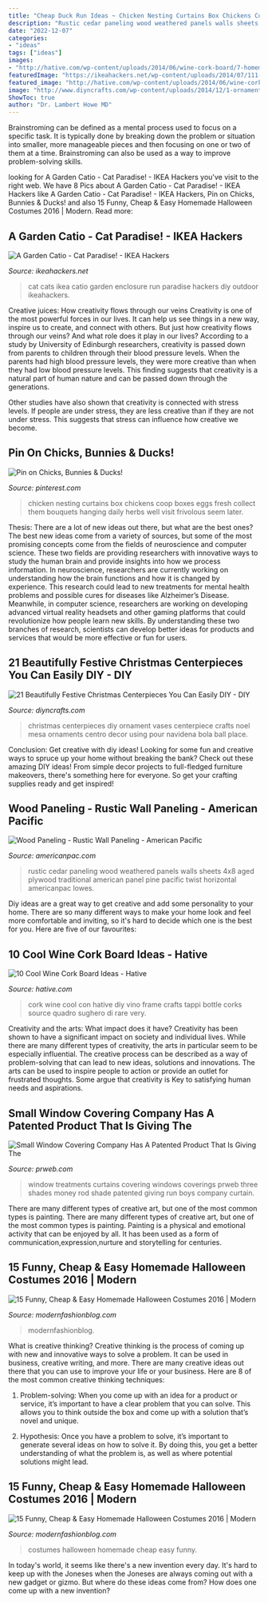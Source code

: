 ```yaml
---
title: "Cheap Duck Run Ideas ~ Chicken Nesting Curtains Box Chickens Coop Boxes Eggs Fresh Collect Them Bouquets Hanging Daily Herbs Well Visit Frivolous Seem Later"
description: "Rustic cedar paneling wood weathered panels walls sheets 4x8 aged plywood traditional american panel pine pacific twist horizontal americanpac lowes"
date: "2022-12-07"
categories:
- "ideas"
tags: ["ideas"]
images:
- "http://hative.com/wp-content/uploads/2014/06/wine-cork-board/7-homemade-wine-cork-board-ideas.jpg"
featuredImage: "https://ikeahackers.net/wp-content/uploads/2014/07/111-550x733.jpg"
featured_image: "http://hative.com/wp-content/uploads/2014/06/wine-cork-board/7-homemade-wine-cork-board-ideas.jpg"
image: "http://www.diyncrafts.com/wp-content/uploads/2014/12/1-ornament-filled-centerpiece.jpg"
ShowToc: true
author: "Dr. Lambert Howe MD"
---
```



Brainstroming can be defined as a mental process used to focus on a specific task. It is typically done by breaking down the problem or situation into smaller, more manageable pieces and then focusing on one or two of them at a time. Brainstroming can also be used as a way to improve problem-solving skills.

	

		
looking for A Garden Catio - Cat Paradise! - IKEA Hackers you've visit to the right web. We have 8 Pics about A Garden Catio - Cat Paradise! - IKEA Hackers like A Garden Catio - Cat Paradise! - IKEA Hackers, Pin on Chicks, Bunnies &amp; Ducks! and also 15 Funny, Cheap &amp; Easy Homemade Halloween Costumes 2016 | Modern. Read more:
		
    
## A Garden Catio - Cat Paradise! - IKEA Hackers

<img loading=lazy src="https://ikeahackers.net/wp-content/uploads/2014/07/111-550x733.jpg" onerror="this.onerror=null;this.src='https://tse2.mm.bing.net/th?id=OIP.jl85tEWR1uScWC9jSjxTSgHaJ3&amp;pid=15.1';" alt="A Garden Catio - Cat Paradise! - IKEA Hackers">

_Source: ikeahackers.net_

>cat cats ikea catio garden enclosure run paradise hackers diy outdoor ikeahackers. 

	

Creative juices: How creativity flows through our veins
Creativity is one of the most powerful forces in our lives. It can help us see things in a new way, inspire us to create, and connect with others. But just how creativity flows through our veins? And what role does it play in our lives?
According to a study by University of Edinburgh researchers, creativity is passed down from parents to children through their blood pressure levels. When the parents had high blood pressure levels, they were more creative than when they had low blood pressure levels. This finding suggests that creativity is a natural part of human nature and can be passed down through the generations.

Other studies have also shown that creativity is connected with stress levels. If people are under stress, they are less creative than if they are not under stress. This suggests that stress can influence how creative we become.

    
## Pin On Chicks, Bunnies &amp; Ducks!

<img loading=lazy src="https://i.pinimg.com/736x/e4/73/8e/e4738e8debae5fc15647653783109c1b--nesting-boxes-for-chickens-chicken-nesting-boxes.jpg" onerror="this.onerror=null;this.src='https://tse1.mm.bing.net/th?id=OIP.jotLE1AJvkOim0qQ8vM7OAHaFj&amp;pid=15.1';" alt="Pin on Chicks, Bunnies &amp; Ducks!">

_Source: pinterest.com_

>chicken nesting curtains box chickens coop boxes eggs fresh collect them bouquets hanging daily herbs well visit frivolous seem later. 

	

Thesis: There are a lot of new ideas out there, but what are the best ones?
The best new ideas come from a variety of sources, but some of the most promising concepts come from the fields of neuroscience and computer science. These two fields are providing researchers with innovative ways to study the human brain and provide insights into how we process information. In neuroscience, researchers are currently working on understanding how the brain functions and how it is changed by experience. This research could lead to new treatments for mental health problems and possible cures for diseases like Alzheimer’s Disease. Meanwhile, in computer science, researchers are working on developing advanced virtual reality headsets and other gaming platforms that could revolutionize how people learn new skills. By understanding these two branches of research, scientists can develop better ideas for products and services that would be more effective or fun for users.

    
## 21 Beautifully Festive Christmas Centerpieces You Can Easily DIY - DIY

<img loading=lazy src="http://www.diyncrafts.com/wp-content/uploads/2014/12/1-ornament-filled-centerpiece.jpg" onerror="this.onerror=null;this.src='https://tse1.mm.bing.net/th?id=OIP.kwR7GWpJGBLBPlGcftbhOQHaL5&amp;pid=15.1';" alt="21 Beautifully Festive Christmas Centerpieces You Can Easily DIY - DIY">

_Source: diyncrafts.com_

>christmas centerpieces diy ornament vases centerpiece crafts noel mesa ornaments centro decor using pour navidena bola ball place. 

	

Conclusion: Get creative with diy ideas!
Looking for some fun and creative ways to spruce up your home without breaking the bank? Check out these amazing DIY ideas!
From simple decor projects to full-fledged furniture makeovers, there's something here for everyone. So get your crafting supplies ready and get inspired!

    
## Wood Paneling - Rustic Wall Paneling - American Pacific

<img loading=lazy src="https://www.americanpac.com/images/panels/weathred-cedar.jpg" onerror="this.onerror=null;this.src='https://tse2.mm.bing.net/th?id=OIP.Hn2JDKciJfo80ip8EieurQHaFC&amp;pid=15.1';" alt="Wood Paneling - Rustic Wall Paneling - American Pacific">

_Source: americanpac.com_

>rustic cedar paneling wood weathered panels walls sheets 4x8 aged plywood traditional american panel pine pacific twist horizontal americanpac lowes. 

	

Diy ideas are a great way to get creative and add some personality to your home. There are so many different ways to make your home look and feel more comfortable and inviting, so it's hard to decide which one is the best for you. Here are five of our favourites:

    
## 10 Cool Wine Cork Board Ideas - Hative

<img loading=lazy src="http://hative.com/wp-content/uploads/2014/06/wine-cork-board/7-homemade-wine-cork-board-ideas.jpg" onerror="this.onerror=null;this.src='https://tse4.mm.bing.net/th?id=OIP.5vbSLzeKqssRO3td6hFRxQHaFk&amp;pid=15.1';" alt="10 Cool Wine Cork Board Ideas - Hative">

_Source: hative.com_

>cork wine cool con hative diy vino frame crafts tappi bottle corks source quadro sughero di rare very. 

	

Creativity and the arts: What impact does it have?
Creativity has been shown to have a significant impact on society and individual lives. While there are many different types of creativity, the arts in particular seem to be especially influential. The creative process can be described as a way of problem-solving that can lead to new ideas, solutions and innovations. The arts can be used to inspire people to action or provide an outlet for frustrated thoughts. Some argue that creativity is Key to satisfying human needs and aspirations.

    
## Small Window Covering Company Has A Patented Product That Is Giving The

<img loading=lazy src="http://ww1.prweb.com/prfiles/2010/06/25/3629944/DSC58510008.JPG" onerror="this.onerror=null;this.src='https://tse1.mm.bing.net/th?id=OIP.8jepWJR_UtSgZXwfd1SFHgHaE7&amp;pid=15.1';" alt="Small Window Covering Company Has A Patented Product That Is Giving The">

_Source: prweb.com_

>window treatments curtains covering windows coverings prweb three shades money rod shade patented giving run boys company curtain. 

	

There are many different types of creative art, but one of the most common types is painting.
There are many different types of creative art, but one of the most common types is painting. Painting is a physical and emotional activity that can be enjoyed by all. It has been used as a form of communication,expression,nurture and storytelling for centuries.

    
## 15 Funny, Cheap &amp; Easy Homemade Halloween Costumes 2016 | Modern

<img loading=lazy src="https://modernfashionblog.com/wp-content/uploads/2016/08/15-Funny-Cheap-Easy-Homemade-Halloween-Costumes-2016-2.jpg" onerror="this.onerror=null;this.src='https://tse3.mm.bing.net/th?id=OIP.XWARTMFT_nDGkqdUZTmJvwHaLH&amp;pid=15.1';" alt="15 Funny, Cheap &amp; Easy Homemade Halloween Costumes 2016 | Modern">

_Source: modernfashionblog.com_

>modernfashionblog. 

	

What is creative thinking?
Creative thinking is the process of coming up with new and innovative ways to solve a problem. It can be used in business, creative writing, and more. There are many creative ideas out there that you can use to improve your life or your business. Here are 8 of the most common creative thinking techniques:
1. Problem-solving: When you come up with an idea for a product or service, it’s important to have a clear problem that you can solve. This allows you to think outside the box and come up with a solution that’s novel and unique.

2. Hypothesis: Once you have a problem to solve, it’s important to generate several ideas on how to solve it. By doing this, you get a better understanding of what the problem is, as well as where potential solutions might lead.

    
## 15 Funny, Cheap &amp; Easy Homemade Halloween Costumes 2016 | Modern

<img loading=lazy src="http://modernfashionblog.com/wp-content/uploads/2016/08/15-Funny-Cheap-Easy-Homemade-Halloween-Costumes-2016-11.jpg" onerror="this.onerror=null;this.src='https://tse4.mm.bing.net/th?id=OIP.v6EzkZUiNZNQRQTkvrXFWAHaJ4&amp;pid=15.1';" alt="15 Funny, Cheap &amp; Easy Homemade Halloween Costumes 2016 | Modern">

_Source: modernfashionblog.com_

>costumes halloween homemade cheap easy funny. 

	

In today's world, it seems like there's a new invention every day.  It's hard to keep up with the Joneses when the Joneses are always coming out with a new gadget or gizmo.  But where do these ideas come from?  How does one come up with a new invention?

